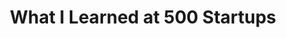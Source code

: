 ---
layout: blog
publisher: Medium
originalurl: https://medium.com/@tylertate/what-we-learned-at-500-startups-fd8e851b96d1
title: "What I Learned at 500 Startups"
snippet: "Over the past 4 months, we at Crema.co have been participating in the 500 Startups accelerator program in Mountain View, California. Here’s what it taught us."
---